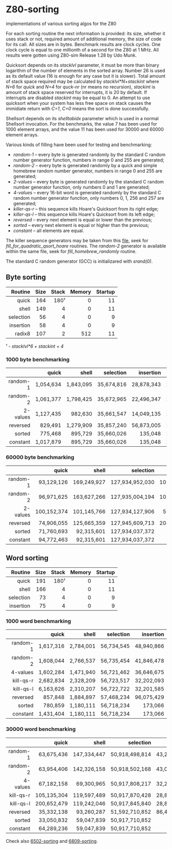 # Z80-sorting
implementations of various sorting algos for the Z80

For each sorting routine the next information is provided:  its size, whether it uses stack or not, required amount of additional memory, the size of code for its call.  All sizes are in bytes.  Benchmark results are clock cycles.  One clock cycle is equal to one millionth of a second for the Z80 at 1 MHz.  All results were gotten using Z80-sim Release 1.28 by Udo Munk.

Quicksort depends on its *stacklvl* parameter, it must be more than binary logarithm of the number of elements in the sorted array.  Number 26 is used as its default value (16 is enough for any case but it is slower).  Total amount of stack space required may be calculated by *stacklvl\*N*+*stackint* where *N=6* for *quick* and *N=4* for *quck-nr* (nr means no recursion), *stackint* is amount of stack space reserved for interrupts, it is 20 by default.  If interrupts are disabled *stackint* may be equal to 0.  An attempt to use quicksort when your system has less free space on stack causes the immidiate return with *C=1*, *C=0* means the sort is done successfully.

Shellsort depends on its *shelltabidx* parameter which is used in a normal Shellsort invocation.  For the benchmarks, the value 7 has been used for 1000 element arrays, and the value 11 has been used for 30000 and 60000 element arrays.

Various kinds of filling have been used for testing and benchmarking:
  * *random-1* &ndash; every byte is generated randomly by the standard C random number generator function, numbers in range 0 and 255 are generated;
  * *random-2* &ndash; every byte is generated randomly by a quick and simple homebrew random number generator, numbers in range 0 and 255 are generated;
  * *2-values* &ndash; every byte is generated randomly by the standard C random number generator function, only numbers 0 and 1 are generated;
  * *4-values* &ndash; every 16-bit word is generated randomly by the standard C random number generator function, only numbers 0, 1, 256 and 257 are generated;
  * *killer-qs-r* &ndash; this sequence kills Hoare's Quicksort from its right edge;
  * *killer-qs-l* &ndash; this sequence kills Hoare's Quicksort from its left edge;
  * *reversed* &ndash; every next element is equal or lower than the previous;
  * *sorted* &ndash; every next element is equal or higher than the previous;
  * *constant* &ndash; all elements are equal.

The killer sequence generators may be taken from this [file](https://github.com/litwr2/research-of-sorting/blob/master/fillings.cpp), seek for *fill_for_quadratic_qsort_hoare* routines.  The *random-2* generator is available within the same file, seek for *fill_homebrew_randomly* routine.

The standard C random generator (GCC) is initializared with *srand(0)*.

## Byte sorting

Routine  | Size | Stack | Memory | Startup
--------:|-----:|------:|-------:|-------:
quick    |  164 |   180¹|      0 |      11
shell    |  149 |     4 |      0 |      11
selection|   56 |     4 |      0 |       9
insertion|   58 |     4 |      0 |       9
radix8   |  107 |     2 |    512 |      11

¹ - *stacklvl\*6 + stackint + 4*

### 1000 byte benchmarking

  &nbsp; |    quick |    shell |  selection |  insertion | radix8
--------:|---------:|---------:|-----------:|-----------:|-------:
random-1 |1,054,634 |1,843,095 | 35,674,816 | 28,878,343 | 212,273
random-2 |1,061,377 |1,798,425 | 35,672,965 | 22,496,347 | 212,273
2-values |1,127,435 |  982,630 | 35,661,547 | 14,049,135 | 212,293
reversed |  829,491 |1,279,909 | 35,857,240 | 56,873,005 | 212,273
sorted   |  775,468 |  895,729 | 35,660,026 |    135,048 | 212,273
constant |1,017,879 |  895,729 | 35,660,026 |    135,048 | 212,303

### 60000 byte benchmarking

  &nbsp; |     quick |     shell |     selection |     insertion |   radix8 
--------:|----------:|----------:|--------------:|--------------:|---------:
random-1 | 93,129,126|169,249,927|127,934,952,030|102,211,287,455|10,247,314
random-2 | 96,971,625|163,627,266|127,935,004,194|101,653,426,549|10,248,504
2-values |100,152,374|101,145,766|127,934,127,906| 51,101,831,035|10,249,454
reversed | 74,906,055|125,665,359|127,945,609,713|204,493,798,627|10,247,314
sorted   | 71,760,693| 92,315,601|127,934,037,372|      8,103,051|10,247,314
constant | 94,772,463| 92,315,601|127,934,037,372|      8,103,051|10,249,464

## Word sorting

Routine  | Size | Stack | Memory | Startup
--------:|-----:|------:|-------:|-------:
quick    |  191 |   180¹|      0 |      11
shell    |  166 |     4 |      0 |      11
selection|   73 |     4 |      0 |       9
insertion|   75 |     4 |      0 |       9

### 1000 word benchmarking

  &nbsp; |     quick |    shell | selection | insertion 
--------:|----------:|---------:|----------:|----------:
random-1 |  1,617,316| 2,784,001| 56,734,545| 48,940,866
random-2 |  1,608,044| 2,766,537| 56,735,454| 41,846,478
4-values |  1,602,284| 1,471,940| 56,721,462| 36,646,675
kill-qs-r|  2,682,834| 2,328,209| 56,723,517| 32,202,093
kill-qs-l|  6,163,626| 2,310,207| 56,722,722| 32,201,585
reversed |    857,848| 1,884,897| 57,468,234| 96,075,429
sorted   |    780,859| 1,180,111| 56,718,234|    173,066
constant |  1,431,404| 1,180,111| 56,718,234|    173,066

### 30000 word benchmarking

  &nbsp; |     quick |     shell |     selection |    insertion 
--------:|----------:|----------:|--------------:|-------------:
random-1 | 63,675,436|147,334,447| 50,918,498,814|43,247,740,411
random-2 | 63,954,406|142,326,158| 50,918,502,168|43,013,279,365
4-values | 67,182,158| 69,300,965| 50,917,808,217|32,278,898,846
kill-qs-r|105,135,304|119,597,489| 50,917,870,428|28,820,597,113
kill-qs-l|200,652,479|119,242,046| 50,917,845,840|28,820,595,461
reversed | 35,332,138| 93,260,287| 51,592,710,852|86,446,438,341
sorted   | 33,050,832| 59,047,839| 50,917,710,852|     5,193,017
constant | 64,289,236| 59,047,839| 50,917,710,852|     5,193,017

Check also [6502-sorting](https://github.com/litwr2/6502-sorting) and [6809-sorting](https://github.com/litwr2/6809-sorting).
